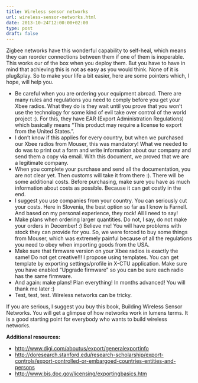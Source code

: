 ```yaml
---
title: Wireless sensor networks
url: wireless-sensor-networks.html
date: 2013-10-24T12:00:00+02:00
type: post
draft: false
---
```


Zigbee networks have this wonderful capability to self-heal, which means they
can reorder connections between them if one of them is inoperable. This works
our of the box when you deploy them. But you have to have in mind that achieving
this is not as easy as you would think. None of it is plug&play.  So to make
your life a bit easier, here are some pointers which, I hope, will help you.

- Be careful when you are ordering your equipment abroad. There are many rules
  and regulations you need to comply before you get your Xbee radios. What they
  do is they wait until you prove that you won’t use the technology for some
  kind of evil take over control of the world project :). For this, they have
  EAR (Export Administration Regulations) which basically means “This product
  may require a license to export from the United States.”.
- I don’t know if this applies for every country, but when we purchased our Xbee
  radios from Mouser, this was mandatory! What we needed to do was to print out
  a form and write information about our company and send them a copy via
  email. With this document, we proved that we are a legitimate company.
- When you complete your purchase and send all the documentation, you are not
  clear yet. Then customs will take it from there :). There will be some
  additional costs. Before purchasing, make sure you have as much information
  about costs as possible. Because it can get costly in the end.
- I suggest you use companies from your country. You can seriously cut your
  costs. Here in Slovenia, the best option so far as I know is Farnell. And
  based on my personal experience, they rock! All I need to say!
- Make plans when ordering larger quantities. Do not, I say, do not make your
  orders in December! :) Believe me! You will have problems with stock they can
  provide for you. So, we were forced to buy some things from Mouser, which was
  extremely painful because of all the regulations you need to obey when
  importing goods from the USA.
- Make sure that firmware version on your Xbee radios is exactly the same! Do
  not get creative!!! I propose using templates. You can get template by
  exporting settings/profile in X-CTU application. Make sure you have enabled
  “Upgrade firmware” so you can be sure each radio has the same firmware.
- And again: make plans! Plan everything! In months advanced! You will thank me
  later :)
- Test, test, test. Wireless networks can be tricky.

If you are serious, I suggest you buy this book, Building Wireless Sensor
Networks. You will get a glimpse of how networks work in lumens terms. It is a
good starting point for everybody who wants to build wireless networks.

**Additional resources:**

- http://www.digi.com/aboutus/export/generalexportinfo
- http://doresearch.stanford.edu/research-scholarship/export-controls/export-controlled-or-embargoed-countries-entities-and-persons
- http://www.bis.doc.gov/licensing/exportingbasics.htm

